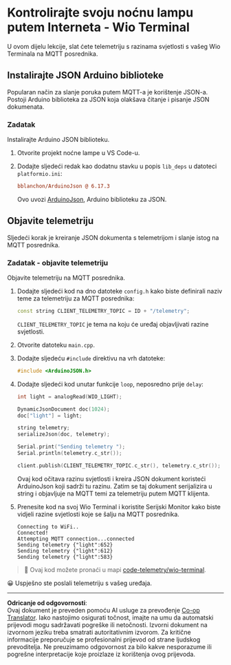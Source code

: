 <!--
CO_OP_TRANSLATOR_METADATA:
{
  "original_hash": "4bcc29fe2b65e56eada83d2476279227",
  "translation_date": "2025-08-28T13:53:21+00:00",
  "source_file": "1-getting-started/lessons/4-connect-internet/wio-terminal-telemetry.md",
  "language_code": "hr"
}
-->
# Kontrolirajte svoju noćnu lampu putem Interneta - Wio Terminal

U ovom dijelu lekcije, slat ćete telemetriju s razinama svjetlosti s vašeg Wio Terminala na MQTT posrednika.

## Instalirajte JSON Arduino biblioteke

Popularan način za slanje poruka putem MQTT-a je korištenje JSON-a. Postoji Arduino biblioteka za JSON koja olakšava čitanje i pisanje JSON dokumenata.

### Zadatak

Instalirajte Arduino JSON biblioteku.

1. Otvorite projekt noćne lampe u VS Code-u.

1. Dodajte sljedeći redak kao dodatnu stavku u popis `lib_deps` u datoteci `platformio.ini`:

    ```ini
    bblanchon/ArduinoJson @ 6.17.3
    ```

    Ovo uvozi [ArduinoJson](https://arduinojson.org), Arduino biblioteku za JSON.

## Objavite telemetriju

Sljedeći korak je kreiranje JSON dokumenta s telemetrijom i slanje istog na MQTT posrednika.

### Zadatak - objavite telemetriju

Objavite telemetriju na MQTT posrednika.

1. Dodajte sljedeći kod na dno datoteke `config.h` kako biste definirali naziv teme za telemetriju za MQTT posrednika:

    ```cpp
    const string CLIENT_TELEMETRY_TOPIC = ID + "/telemetry";
    ```

    `CLIENT_TELEMETRY_TOPIC` je tema na koju će uređaj objavljivati razine svjetlosti.

1. Otvorite datoteku `main.cpp`.

1. Dodajte sljedeću `#include` direktivu na vrh datoteke:

    ```cpp
    #include <ArduinoJSON.h>
    ```

1. Dodajte sljedeći kod unutar funkcije `loop`, neposredno prije `delay`:

    ```cpp
    int light = analogRead(WIO_LIGHT);

    DynamicJsonDocument doc(1024);
    doc["light"] = light;

    string telemetry;
    serializeJson(doc, telemetry);

    Serial.print("Sending telemetry ");
    Serial.println(telemetry.c_str());

    client.publish(CLIENT_TELEMETRY_TOPIC.c_str(), telemetry.c_str());
    ```

    Ovaj kod očitava razinu svjetlosti i kreira JSON dokument koristeći ArduinoJson koji sadrži tu razinu. Zatim se taj dokument serijalizira u string i objavljuje na MQTT temi za telemetriju putem MQTT klijenta.

1. Prenesite kod na svoj Wio Terminal i koristite Serijski Monitor kako biste vidjeli razine svjetlosti koje se šalju na MQTT posrednika.

    ```output
    Connecting to WiFi..
    Connected!
    Attempting MQTT connection...connected
    Sending telemetry {"light":652}
    Sending telemetry {"light":612}
    Sending telemetry {"light":583}
    ```

> 💁 Ovaj kod možete pronaći u mapi [code-telemetry/wio-terminal](../../../../../1-getting-started/lessons/4-connect-internet/code-telemetry/wio-terminal).

😀 Uspješno ste poslali telemetriju s vašeg uređaja.

---

**Odricanje od odgovornosti**:  
Ovaj dokument je preveden pomoću AI usluge za prevođenje [Co-op Translator](https://github.com/Azure/co-op-translator). Iako nastojimo osigurati točnost, imajte na umu da automatski prijevodi mogu sadržavati pogreške ili netočnosti. Izvorni dokument na izvornom jeziku treba smatrati autoritativnim izvorom. Za kritične informacije preporučuje se profesionalni prijevod od strane ljudskog prevoditelja. Ne preuzimamo odgovornost za bilo kakve nesporazume ili pogrešne interpretacije koje proizlaze iz korištenja ovog prijevoda.